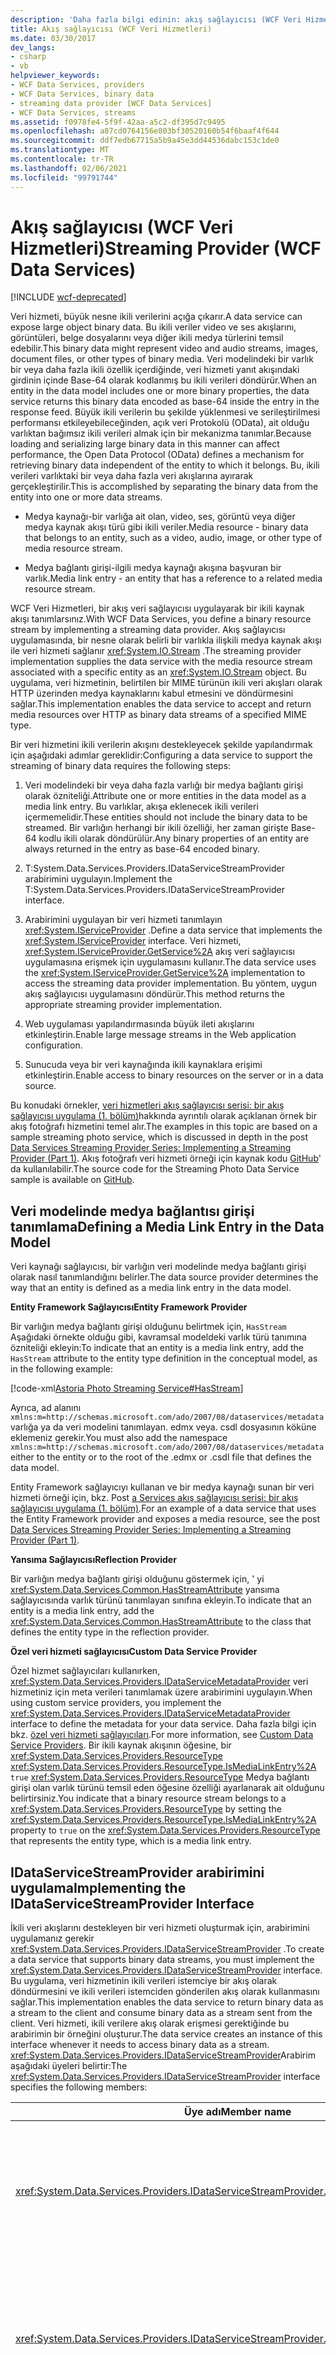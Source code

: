 ```yaml
---
description: 'Daha fazla bilgi edinin: akış sağlayıcısı (WCF Veri Hizmetleri)'
title: Akış sağlayıcısı (WCF Veri Hizmetleri)
ms.date: 03/30/2017
dev_langs:
- csharp
- vb
helpviewer_keywords:
- WCF Data Services, providers
- WCF Data Services, binary data
- streaming data provider [WCF Data Services]
- WCF Data Services, streams
ms.assetid: f0978fe4-5f9f-42aa-a5c2-df395d7c9495
ms.openlocfilehash: a87cd0764156e803bf30520160b54f6baaf4f644
ms.sourcegitcommit: ddf7edb67715a5b9a45e3dd44536dabc153c1de0
ms.translationtype: MT
ms.contentlocale: tr-TR
ms.lasthandoff: 02/06/2021
ms.locfileid: "99791744"
---
```

# <a name="streaming-provider-wcf-data-services"></a><span data-ttu-id="943d7-103">Akış sağlayıcısı (WCF Veri Hizmetleri)</span><span class="sxs-lookup"><span data-stu-id="943d7-103">Streaming Provider (WCF Data Services)</span></span>

[!INCLUDE [wcf-deprecated](~/includes/wcf-deprecated.md)]

<span data-ttu-id="943d7-104">Veri hizmeti, büyük nesne ikili verilerini açığa çıkarır.</span><span class="sxs-lookup"><span data-stu-id="943d7-104">A data service can expose large object binary data.</span></span> <span data-ttu-id="943d7-105">Bu ikili veriler video ve ses akışlarını, görüntüleri, belge dosyalarını veya diğer ikili medya türlerini temsil edebilir.</span><span class="sxs-lookup"><span data-stu-id="943d7-105">This binary data might represent video and audio streams, images, document files, or other types of binary media.</span></span> <span data-ttu-id="943d7-106">Veri modelindeki bir varlık bir veya daha fazla ikili özellik içerdiğinde, veri hizmeti yanıt akışındaki girdinin içinde Base-64 olarak kodlanmış bu ikili verileri döndürür.</span><span class="sxs-lookup"><span data-stu-id="943d7-106">When an entity in the data model includes one or more binary properties, the data service returns this binary data encoded as base-64 inside the entry in the response feed.</span></span> <span data-ttu-id="943d7-107">Büyük ikili verilerin bu şekilde yüklenmesi ve serileştirilmesi performansı etkileyebileceğinden, açık veri Protokolü (OData), ait olduğu varlıktan bağımsız ikili verileri almak için bir mekanizma tanımlar.</span><span class="sxs-lookup"><span data-stu-id="943d7-107">Because loading and serializing large binary data in this manner can affect performance, the Open Data Protocol (OData) defines a mechanism for retrieving binary data independent of the entity to which it belongs.</span></span> <span data-ttu-id="943d7-108">Bu, ikili verileri varlıktaki bir veya daha fazla veri akışlarına ayırarak gerçekleştirilir.</span><span class="sxs-lookup"><span data-stu-id="943d7-108">This is accomplished by separating the binary data from the entity into one or more data streams.</span></span>

- <span data-ttu-id="943d7-109">Medya kaynağı-bir varlığa ait olan, video, ses, görüntü veya diğer medya kaynak akışı türü gibi ikili veriler.</span><span class="sxs-lookup"><span data-stu-id="943d7-109">Media resource - binary data that belongs to an entity, such as a video, audio, image, or other type of media resource stream.</span></span>

- <span data-ttu-id="943d7-110">Medya bağlantı girişi-ilgili medya kaynağı akışına başvuran bir varlık.</span><span class="sxs-lookup"><span data-stu-id="943d7-110">Media link entry - an entity that has a reference to a related media resource stream.</span></span>

<span data-ttu-id="943d7-111">WCF Veri Hizmetleri, bir akış veri sağlayıcısı uygulayarak bir ikili kaynak akışı tanımlarsınız.</span><span class="sxs-lookup"><span data-stu-id="943d7-111">With WCF Data Services, you define a binary resource stream by implementing a streaming data provider.</span></span> <span data-ttu-id="943d7-112">Akış sağlayıcısı uygulamasında, bir nesne olarak belirli bir varlıkla ilişkili medya kaynak akışı ile veri hizmeti sağlanır <xref:System.IO.Stream> .</span><span class="sxs-lookup"><span data-stu-id="943d7-112">The streaming provider implementation supplies the data service with the media resource stream associated with a specific entity as an <xref:System.IO.Stream> object.</span></span> <span data-ttu-id="943d7-113">Bu uygulama, veri hizmetinin, belirtilen bir MIME türünün ikili veri akışları olarak HTTP üzerinden medya kaynaklarını kabul etmesini ve döndürmesini sağlar.</span><span class="sxs-lookup"><span data-stu-id="943d7-113">This implementation enables the data service to accept and return media resources over HTTP as binary data streams of a specified MIME type.</span></span>

<span data-ttu-id="943d7-114">Bir veri hizmetini ikili verilerin akışını destekleyecek şekilde yapılandırmak için aşağıdaki adımlar gereklidir:</span><span class="sxs-lookup"><span data-stu-id="943d7-114">Configuring a data service to support the streaming of binary data requires the following steps:</span></span>

1. <span data-ttu-id="943d7-115">Veri modelindeki bir veya daha fazla varlığı bir medya bağlantı girişi olarak özniteliği.</span><span class="sxs-lookup"><span data-stu-id="943d7-115">Attribute one or more entities in the data model as a media link entry.</span></span> <span data-ttu-id="943d7-116">Bu varlıklar, akışa eklenecek ikili verileri içermemelidir.</span><span class="sxs-lookup"><span data-stu-id="943d7-116">These entities should not include the binary data to be streamed.</span></span> <span data-ttu-id="943d7-117">Bir varlığın herhangi bir ikili özelliği, her zaman girişte Base-64 kodlu ikili olarak döndürülür.</span><span class="sxs-lookup"><span data-stu-id="943d7-117">Any binary properties of an entity are always returned in the entry as base-64 encoded binary.</span></span>

2. <span data-ttu-id="943d7-118">T:System.Data.Services.Providers.IDataServiceStreamProvider arabirimini uygulayın.</span><span class="sxs-lookup"><span data-stu-id="943d7-118">Implement the T:System.Data.Services.Providers.IDataServiceStreamProvider interface.</span></span>

3. <span data-ttu-id="943d7-119">Arabirimini uygulayan bir veri hizmeti tanımlayın <xref:System.IServiceProvider> .</span><span class="sxs-lookup"><span data-stu-id="943d7-119">Define a data service that implements the <xref:System.IServiceProvider> interface.</span></span> <span data-ttu-id="943d7-120">Veri hizmeti, <xref:System.IServiceProvider.GetService%2A> akış veri sağlayıcısı uygulamasına erişmek için uygulamasını kullanır.</span><span class="sxs-lookup"><span data-stu-id="943d7-120">The data service uses the <xref:System.IServiceProvider.GetService%2A> implementation to access the streaming data provider implementation.</span></span> <span data-ttu-id="943d7-121">Bu yöntem, uygun akış sağlayıcısı uygulamasını döndürür.</span><span class="sxs-lookup"><span data-stu-id="943d7-121">This method returns the appropriate streaming provider implementation.</span></span>

4. <span data-ttu-id="943d7-122">Web uygulaması yapılandırmasında büyük ileti akışlarını etkinleştirin.</span><span class="sxs-lookup"><span data-stu-id="943d7-122">Enable large message streams in the Web application configuration.</span></span>

5. <span data-ttu-id="943d7-123">Sunucuda veya bir veri kaynağında ikili kaynaklara erişimi etkinleştirin.</span><span class="sxs-lookup"><span data-stu-id="943d7-123">Enable access to binary resources on the server or in a data source.</span></span>

<span data-ttu-id="943d7-124">Bu konudaki örnekler, [veri hizmetleri akış sağlayıcısı serisi: bir akış sağlayıcısı uygulama (1. bölüm)](/archive/blogs/astoriateam/data-services-streaming-provider-series-implementing-a-streaming-provider-part-1)hakkında ayrıntılı olarak açıklanan örnek bir akış fotoğrafı hizmetini temel alır.</span><span class="sxs-lookup"><span data-stu-id="943d7-124">The examples in this topic are based on a sample streaming photo service, which is discussed in depth in the post [Data Services Streaming Provider Series: Implementing a Streaming Provider (Part 1)](/archive/blogs/astoriateam/data-services-streaming-provider-series-implementing-a-streaming-provider-part-1).</span></span> <span data-ttu-id="943d7-125">Akış fotoğrafı veri hizmeti örneği için kaynak kodu [GitHub](https://github.com/microsoftarchive/msdn-code-gallery-community-s-z/tree/master/Streaming%20Photo%20OData%20Service%20Sample)' da kullanılabilir.</span><span class="sxs-lookup"><span data-stu-id="943d7-125">The source code for the Streaming Photo Data Service sample is available on [GitHub](https://github.com/microsoftarchive/msdn-code-gallery-community-s-z/tree/master/Streaming%20Photo%20OData%20Service%20Sample).</span></span>

## <a name="defining-a-media-link-entry-in-the-data-model"></a><span data-ttu-id="943d7-126">Veri modelinde medya bağlantısı girişi tanımlama</span><span class="sxs-lookup"><span data-stu-id="943d7-126">Defining a Media Link Entry in the Data Model</span></span>

<span data-ttu-id="943d7-127">Veri kaynağı sağlayıcısı, bir varlığın veri modelinde medya bağlantı girişi olarak nasıl tanımlandığını belirler.</span><span class="sxs-lookup"><span data-stu-id="943d7-127">The data source provider determines the way that an entity is defined as a media link entry in the data model.</span></span>

<span data-ttu-id="943d7-128">**Entity Framework Sağlayıcısı**</span><span class="sxs-lookup"><span data-stu-id="943d7-128">**Entity Framework Provider**</span></span>

<span data-ttu-id="943d7-129">Bir varlığın medya bağlantı girişi olduğunu belirtmek için, `HasStream` Aşağıdaki örnekte olduğu gibi, kavramsal modeldeki varlık türü tanımına özniteliği ekleyin:</span><span class="sxs-lookup"><span data-stu-id="943d7-129">To indicate that an entity is a media link entry, add the `HasStream` attribute to the entity type definition in the conceptual model, as in the following example:</span></span>

[!code-xml[Astoria Photo Streaming Service#HasStream](../../../../samples/snippets/xml/VS_Snippets_Misc/astoria_photo_streaming_service/xml/photodata.edmx#hasstream)]

<span data-ttu-id="943d7-130">Ayrıca, ad alanını `xmlns:m=http://schemas.microsoft.com/ado/2007/08/dataservices/metadata` varlığa ya da veri modelini tanımlayan. edmx veya. csdl dosyasının köküne eklemeniz gerekir.</span><span class="sxs-lookup"><span data-stu-id="943d7-130">You must also add the namespace `xmlns:m=http://schemas.microsoft.com/ado/2007/08/dataservices/metadata` either to the entity or to the root of the .edmx or .csdl file that defines the data model.</span></span>

<span data-ttu-id="943d7-131">Entity Framework sağlayıcıyı kullanan ve bir medya kaynağı sunan bir veri hizmeti örneği için, bkz. Post [a Services akış sağlayıcısı serisi: bir akış sağlayıcısı uygulama (1. bölüm)](/archive/blogs/astoriateam/data-services-streaming-provider-series-implementing-a-streaming-provider-part-1).</span><span class="sxs-lookup"><span data-stu-id="943d7-131">For an example of a data service that uses the Entity Framework provider and exposes a media resource, see the post [Data Services Streaming Provider Series: Implementing a Streaming Provider (Part 1)](/archive/blogs/astoriateam/data-services-streaming-provider-series-implementing-a-streaming-provider-part-1).</span></span>

<span data-ttu-id="943d7-132">**Yansıma Sağlayıcısı**</span><span class="sxs-lookup"><span data-stu-id="943d7-132">**Reflection Provider**</span></span>

<span data-ttu-id="943d7-133">Bir varlığın medya bağlantı girişi olduğunu göstermek için, ' yi <xref:System.Data.Services.Common.HasStreamAttribute> yansıma sağlayıcısında varlık türünü tanımlayan sınıfına ekleyin.</span><span class="sxs-lookup"><span data-stu-id="943d7-133">To indicate that an entity is a media link entry, add the <xref:System.Data.Services.Common.HasStreamAttribute> to the class that defines the entity type in the reflection provider.</span></span>

<span data-ttu-id="943d7-134">**Özel veri hizmeti sağlayıcısı**</span><span class="sxs-lookup"><span data-stu-id="943d7-134">**Custom Data Service Provider**</span></span>

<span data-ttu-id="943d7-135">Özel hizmet sağlayıcıları kullanırken, <xref:System.Data.Services.Providers.IDataServiceMetadataProvider> veri hizmetiniz için meta verileri tanımlamak üzere arabirimini uygulayın.</span><span class="sxs-lookup"><span data-stu-id="943d7-135">When using custom service providers, you implement the <xref:System.Data.Services.Providers.IDataServiceMetadataProvider> interface to define the metadata for your data service.</span></span> <span data-ttu-id="943d7-136">Daha fazla bilgi için bkz. [özel veri hizmeti sağlayıcıları](custom-data-service-providers-wcf-data-services.md).</span><span class="sxs-lookup"><span data-stu-id="943d7-136">For more information, see [Custom Data Service Providers](custom-data-service-providers-wcf-data-services.md).</span></span> <span data-ttu-id="943d7-137">Bir ikili kaynak akışının öğesine, bir <xref:System.Data.Services.Providers.ResourceType> <xref:System.Data.Services.Providers.ResourceType.IsMediaLinkEntry%2A> `true` <xref:System.Data.Services.Providers.ResourceType> Medya bağlantı girişi olan varlık türünü temsil eden öğesine özelliği ayarlanarak ait olduğunu belirtirsiniz.</span><span class="sxs-lookup"><span data-stu-id="943d7-137">You indicate that a binary resource stream belongs to a <xref:System.Data.Services.Providers.ResourceType> by setting the <xref:System.Data.Services.Providers.ResourceType.IsMediaLinkEntry%2A> property to `true` on the <xref:System.Data.Services.Providers.ResourceType> that represents the entity type, which is a media link entry.</span></span>

## <a name="implementing-the-idataservicestreamprovider-interface"></a><span data-ttu-id="943d7-138">IDataServiceStreamProvider arabirimini uygulama</span><span class="sxs-lookup"><span data-stu-id="943d7-138">Implementing the IDataServiceStreamProvider Interface</span></span>

<span data-ttu-id="943d7-139">İkili veri akışlarını destekleyen bir veri hizmeti oluşturmak için, arabirimini uygulamanız gerekir <xref:System.Data.Services.Providers.IDataServiceStreamProvider> .</span><span class="sxs-lookup"><span data-stu-id="943d7-139">To create a data service that supports binary data streams, you must implement the <xref:System.Data.Services.Providers.IDataServiceStreamProvider> interface.</span></span> <span data-ttu-id="943d7-140">Bu uygulama, veri hizmetinin ikili verileri istemciye bir akış olarak döndürmesini ve ikili verileri istemciden gönderilen akış olarak kullanmasını sağlar.</span><span class="sxs-lookup"><span data-stu-id="943d7-140">This implementation enables the data service to return binary data as a stream to the client and consume binary data as a stream sent from the client.</span></span> <span data-ttu-id="943d7-141">Veri hizmeti, ikili verilere akış olarak erişmesi gerektiğinde bu arabirimin bir örneğini oluşturur.</span><span class="sxs-lookup"><span data-stu-id="943d7-141">The data service creates an instance of this interface whenever it needs to access binary data as a stream.</span></span> <span data-ttu-id="943d7-142"><xref:System.Data.Services.Providers.IDataServiceStreamProvider>Arabirim aşağıdaki üyeleri belirtir:</span><span class="sxs-lookup"><span data-stu-id="943d7-142">The <xref:System.Data.Services.Providers.IDataServiceStreamProvider> interface specifies the following members:</span></span>

|<span data-ttu-id="943d7-143">Üye adı</span><span class="sxs-lookup"><span data-stu-id="943d7-143">Member name</span></span>|<span data-ttu-id="943d7-144">Description</span><span class="sxs-lookup"><span data-stu-id="943d7-144">Description</span></span>|
|-----------------|-----------------|
|<xref:System.Data.Services.Providers.IDataServiceStreamProvider.DeleteStream%2A>|<span data-ttu-id="943d7-145">Bu yöntem, medya bağlantısı girişi silindiğinde ilgili medya kaynağını silmek için veri hizmeti tarafından çağrılır.</span><span class="sxs-lookup"><span data-stu-id="943d7-145">This method is invoked by the data service to delete the corresponding media resource when its media link entry is deleted.</span></span> <span data-ttu-id="943d7-146">Uygulamasını uyguladığınızda <xref:System.Data.Services.Providers.IDataServiceStreamProvider> , bu yöntem sağlanan medya bağlantısı girdisiyle ilişkili medya kaynağını silen kodu içerir.</span><span class="sxs-lookup"><span data-stu-id="943d7-146">When you implement <xref:System.Data.Services.Providers.IDataServiceStreamProvider>, this method contains the code that deletes the media resource associated with the supplied media link entry.</span></span>|
|<xref:System.Data.Services.Providers.IDataServiceStreamProvider.GetReadStream%2A>|<span data-ttu-id="943d7-147">Bu yöntem, bir medya kaynağını akış olarak döndürmek için veri hizmeti tarafından çağrılır.</span><span class="sxs-lookup"><span data-stu-id="943d7-147">This method is invoked by the data service to return a media resource as a stream.</span></span> <span data-ttu-id="943d7-148">Uygulamasını uyguladığınızda <xref:System.Data.Services.Providers.IDataServiceStreamProvider> , bu yöntem, veri hizmeti tarafından sağlanan medya bağlantı girdisiyle ilişkili döndürülen medya kaynağına kullanılan bir akış sağlayan kodu içerir.</span><span class="sxs-lookup"><span data-stu-id="943d7-148">When you implement <xref:System.Data.Services.Providers.IDataServiceStreamProvider>, this method contains the code that provides a stream that is used by the data service to the return media resource that is associated with the provided media link entry.</span></span>|
|<xref:System.Data.Services.Providers.IDataServiceStreamProvider.GetReadStreamUri%2A>|<span data-ttu-id="943d7-149">Bu yöntem, medya bağlantısı girişinin medya kaynağını istemek için kullanılan URI 'yi döndürmek için veri hizmeti tarafından çağrılır.</span><span class="sxs-lookup"><span data-stu-id="943d7-149">This method is invoked by the data service to return the URI that is used to request the media resource for the media link entry.</span></span> <span data-ttu-id="943d7-150">Bu değer, `src` ortam bağlantı girişinin içerik öğesinde özniteliği oluşturmak için kullanılır ve veri akışını istemek için kullanılır.</span><span class="sxs-lookup"><span data-stu-id="943d7-150">This value is used to create the `src` attribute in the content element of the media link entry and that is used to request the data stream.</span></span> <span data-ttu-id="943d7-151">Bu yöntem döndüğünde `null` , veri HIZMETI URI 'yi otomatik olarak belirler.</span><span class="sxs-lookup"><span data-stu-id="943d7-151">When this method returns `null`, the data service automatically determines the URI.</span></span> <span data-ttu-id="943d7-152">İstemcilere, Steme sağlayıcısını kullanmadan ikili verilere doğrudan erişim sağlamanız gerektiğinde bu yöntemi kullanın.</span><span class="sxs-lookup"><span data-stu-id="943d7-152">Use this method when you need to provide clients with direct access to binary data without using the steam provider.</span></span>|
|<xref:System.Data.Services.Providers.IDataServiceStreamProvider.GetStreamContentType%2A>|<span data-ttu-id="943d7-153">Bu yöntem, belirtilen medya bağlantısı girdisiyle ilişkili Medya kaynağının Içerik türü değerini döndürmek için veri hizmeti tarafından çağrılır.</span><span class="sxs-lookup"><span data-stu-id="943d7-153">This method is invoked by the data service to return the Content-Type value of the media resource that is associated with the specified media link entry.</span></span>|
|<xref:System.Data.Services.Providers.IDataServiceStreamProvider.GetStreamETag%2A>|<span data-ttu-id="943d7-154">Bu yöntem, belirtilen varlıkla ilişkili veri akışının eTag 'i döndürmek için veri hizmeti tarafından çağrılır.</span><span class="sxs-lookup"><span data-stu-id="943d7-154">This method is invoked by the data service to return the eTag of the data stream that is associated with the specified entity.</span></span> <span data-ttu-id="943d7-155">Bu yöntem, ikili veriler için eşzamanlılık yönetirken kullanılır.</span><span class="sxs-lookup"><span data-stu-id="943d7-155">This method is used when you manage concurrency for the binary data.</span></span> <span data-ttu-id="943d7-156">Bu yöntem null döndürdüğünde veri hizmeti eşzamanlılık izlemez.</span><span class="sxs-lookup"><span data-stu-id="943d7-156">When this method returns null, the data service does not track concurrency.</span></span>|
|<xref:System.Data.Services.Providers.IDataServiceStreamProvider.GetWriteStream%2A>|<span data-ttu-id="943d7-157">Bu yöntem, istemciden gönderilen akış alınırken kullanılan akışı almak için veri hizmeti tarafından çağrılır.</span><span class="sxs-lookup"><span data-stu-id="943d7-157">This method is invoked by the data service to obtain the stream that is used when receiving the stream sent from the client.</span></span> <span data-ttu-id="943d7-158">Uygulamasını uyguladığınızda <xref:System.Data.Services.Providers.IDataServiceStreamProvider> , veri hizmetinin alınan akış verilerini yazdığı yazılabilir bir akış döndürmelidir.</span><span class="sxs-lookup"><span data-stu-id="943d7-158">When you implement <xref:System.Data.Services.Providers.IDataServiceStreamProvider>, you must return a writable stream to which the data service writes received stream data.</span></span>|
|<xref:System.Data.Services.Providers.IDataServiceStreamProvider.ResolveType%2A>|<span data-ttu-id="943d7-159">Eklenmekte olan medya kaynağı için veri akışıyla ilişkili medya bağlantı girişi için veri hizmeti çalışma zamanının oluşturulması gereken türü temsil eden bir ad alanı nitelenmiş tür adı döndürür.</span><span class="sxs-lookup"><span data-stu-id="943d7-159">Returns a namespace-qualified type name that represents the type that the data service runtime must create for the media link entry that is associated with the data stream for the media resource that is being inserted.</span></span>|

## <a name="creating-the-streaming-data-service"></a><span data-ttu-id="943d7-160">Akış veri hizmeti oluşturuluyor</span><span class="sxs-lookup"><span data-stu-id="943d7-160">Creating the Streaming Data Service</span></span>

<span data-ttu-id="943d7-161">WCF Veri Hizmetleri çalışma zamanını uygulamaya erişimi sağlamak için <xref:System.Data.Services.Providers.IDataServiceStreamProvider> , oluşturduğunuz veri hizmetinin de arabirimi uygulaması gerekir <xref:System.IServiceProvider> .</span><span class="sxs-lookup"><span data-stu-id="943d7-161">To provide the WCF Data Services runtime with access to the <xref:System.Data.Services.Providers.IDataServiceStreamProvider> implementation, the data service that you create must also implement the <xref:System.IServiceProvider> interface.</span></span> <span data-ttu-id="943d7-162">Aşağıdaki örnek, <xref:System.IServiceProvider.GetService%2A> uygulayan sınıfının bir örneğini döndürmek için yönteminin nasıl uygulanacağını gösterir `PhotoServiceStreamProvider` <xref:System.Data.Services.Providers.IDataServiceStreamProvider> .</span><span class="sxs-lookup"><span data-stu-id="943d7-162">The following example shows how to implement the <xref:System.IServiceProvider.GetService%2A> method to return an instance of the `PhotoServiceStreamProvider` class that implements <xref:System.Data.Services.Providers.IDataServiceStreamProvider>.</span></span>

[!code-csharp[Astoria Photo Streaming Service#PhotoServiceStreamingProvider](../../../../samples/snippets/csharp/VS_Snippets_Misc/astoria_photo_streaming_service/cs/photodata.svc.cs#photoservicestreamingprovider)]
[!code-vb[Astoria Photo Streaming Service#PhotoServiceStreamingProvider](../../../../samples/snippets/visualbasic/VS_Snippets_Misc/astoria_photo_streaming_service/vb/photodata.svc.vb#photoservicestreamingprovider)]

<span data-ttu-id="943d7-163">Veri hizmeti oluşturma hakkında genel bilgi için bkz. [veri hizmetini yapılandırma](configuring-the-data-service-wcf-data-services.md).</span><span class="sxs-lookup"><span data-stu-id="943d7-163">For general information about how to create a data service, see [Configuring the Data Service](configuring-the-data-service-wcf-data-services.md).</span></span>

## <a name="enabling-large-binary-streams-in-the-hosting-environment"></a><span data-ttu-id="943d7-164">Barındırma ortamında büyük Ikili akışları etkinleştirme</span><span class="sxs-lookup"><span data-stu-id="943d7-164">Enabling Large Binary Streams in the Hosting Environment</span></span>

<span data-ttu-id="943d7-165">Bir ASP.NET Web uygulamasında bir veri hizmeti oluşturduğunuzda, HTTP protokol uygulamasını sağlamak için Windows Communication Foundation (WCF) kullanılır.</span><span class="sxs-lookup"><span data-stu-id="943d7-165">When you create a data service in an ASP.NET Web application, Windows Communication Foundation (WCF) is used to provide the HTTP protocol implementation.</span></span> <span data-ttu-id="943d7-166">Varsayılan olarak, WCF HTTP iletilerinin boyutunu yalnızca 65 KB ile sınırlandırır.</span><span class="sxs-lookup"><span data-stu-id="943d7-166">By default, WCF limits the size of HTTP messages to only 65 KB.</span></span> <span data-ttu-id="943d7-167">Veri hizmetinden büyük ikili veri akışı oluşturabilmek için, büyük ikili dosyaları etkinleştirmek ve aktarım için akışları kullanmak üzere Web uygulamasını da yapılandırmanız gerekir.</span><span class="sxs-lookup"><span data-stu-id="943d7-167">To be able to stream large binary data to and from the data service, you must also configure the Web application to enable large binary files and to use streams for transfer.</span></span> <span data-ttu-id="943d7-168">Bunu yapmak için, `<configuration />` uygulamanın Web.config dosyasının öğesine aşağıdakini ekleyin:</span><span class="sxs-lookup"><span data-stu-id="943d7-168">To do this, add the following in the `<configuration />` element of the application's Web.config file:</span></span>

> [!NOTE]
> <span data-ttu-id="943d7-169"><xref:System.ServiceModel.TransferMode.Streamed?displayProperty=nameWithType>Hem istek hem de yanıt iletilerindeki ikili verilerin aynı şekilde ve WCF tarafından arabelleğe alınmadığından emin olmak için bir aktarım modu kullanmanız gerekir.</span><span class="sxs-lookup"><span data-stu-id="943d7-169">You must use a <xref:System.ServiceModel.TransferMode.Streamed?displayProperty=nameWithType> transfer mode to ensure that the binary data in both the request and response messages are streamed and not buffered by WCF.</span></span>

<span data-ttu-id="943d7-170">Daha fazla bilgi için bkz. [akış Ileti aktarımı](../../wcf/feature-details/streaming-message-transfer.md) ve [Aktarım kotaları](../../wcf/feature-details/transport-quotas.md).</span><span class="sxs-lookup"><span data-stu-id="943d7-170">For more information, see [Streaming Message Transfer](../../wcf/feature-details/streaming-message-transfer.md) and [Transport Quotas](../../wcf/feature-details/transport-quotas.md).</span></span>

<span data-ttu-id="943d7-171">Varsayılan olarak, Internet Information Services (IIS), isteklerin boyutunu 4 MB ile sınırlar.</span><span class="sxs-lookup"><span data-stu-id="943d7-171">By default, Internet Information Services (IIS) also limits the size of requests to 4 MB.</span></span> <span data-ttu-id="943d7-172">Veri hizmetinizin IIS üzerinde çalışırken 4 MB 'tan büyük akışları almasını sağlamak için, `maxRequestLength` Aşağıdaki örnekte gösterildiği gibi, yapılandırma bölümünde [httpRuntime öğesi (ASP.NET Settings şeması)](/previous-versions/dotnet/netframework-4.0/e1f13641(v=vs.100)) özniteliğini de ayarlamanız gerekir `<system.web />` :</span><span class="sxs-lookup"><span data-stu-id="943d7-172">To enable your data service to receive streams larger than 4 MB when running on IIS, you must also set the `maxRequestLength` attribute of the [httpRuntime Element (ASP.NET Settings Schema)](/previous-versions/dotnet/netframework-4.0/e1f13641(v=vs.100)) in the `<system.web />` configuration section, as shown in the following example:</span></span>

## <a name="using-data-streams-in-a-client-application"></a><span data-ttu-id="943d7-173">Istemci uygulamasında veri akışlarını kullanma</span><span class="sxs-lookup"><span data-stu-id="943d7-173">Using Data Streams in a Client Application</span></span>

<span data-ttu-id="943d7-174">WCF Veri Hizmetleri istemci kitaplığı, bu kullanıma sunulan kaynakları istemcide ikili akışlar olarak hem alıp hem de güncelleştirmenizi sağlar.</span><span class="sxs-lookup"><span data-stu-id="943d7-174">The WCF Data Services client library enables you to both retrieve and update these exposed resources as binary streams on the client.</span></span> <span data-ttu-id="943d7-175">Daha fazla bilgi için bkz. [Ikili verilerle çalışma](working-with-binary-data-wcf-data-services.md).</span><span class="sxs-lookup"><span data-stu-id="943d7-175">For more information, see [Working with Binary Data](working-with-binary-data-wcf-data-services.md).</span></span>

## <a name="considerations-for-working-with-a-streaming-provider"></a><span data-ttu-id="943d7-176">Bir akış sağlayıcısıyla çalışmaya yönelik konular</span><span class="sxs-lookup"><span data-stu-id="943d7-176">Considerations for Working with a Streaming Provider</span></span>

<span data-ttu-id="943d7-177">Aşağıda, bir akış sağlayıcısı uyguladığınızda ve bir veri hizmetinden medya kaynaklarına eriştiğinizde dikkate alınması gereken noktalar verilmiştir.</span><span class="sxs-lookup"><span data-stu-id="943d7-177">The following are things to consider when you implement a streaming provider and when you access media resources from a data service.</span></span>

- <span data-ttu-id="943d7-178">Medya kaynakları için BIRLEŞTIRME istekleri desteklenmez.</span><span class="sxs-lookup"><span data-stu-id="943d7-178">MERGE requests are not supported for media resources.</span></span> <span data-ttu-id="943d7-179">Var olan bir varlığın medya kaynağını değiştirmek için bir PUT isteği kullanın.</span><span class="sxs-lookup"><span data-stu-id="943d7-179">Use a PUT request to change the media resource of an existing entity.</span></span>

- <span data-ttu-id="943d7-180">POST isteği yeni bir medya bağlantı girişi oluşturmak için kullanılamaz.</span><span class="sxs-lookup"><span data-stu-id="943d7-180">A POST request cannot be used to create a new media link entry.</span></span> <span data-ttu-id="943d7-181">Bunun yerine, yeni bir medya kaynağı oluşturmak için bir POST isteği oluşturmanız gerekir ve veri hizmeti varsayılan değerlerle yeni bir medya bağlantısı girişi oluşturur.</span><span class="sxs-lookup"><span data-stu-id="943d7-181">Instead, you must issue a POST request to create a new media resource, and the data service creates a new media link entry with default values.</span></span> <span data-ttu-id="943d7-182">Bu yeni varlık, sonraki bir BIRLEŞTIRME veya PUT isteği tarafından güncelleştirilemeyebilir.</span><span class="sxs-lookup"><span data-stu-id="943d7-182">This new entity can be updated by a subsequent MERGE or PUT request.</span></span> <span data-ttu-id="943d7-183">Ayrıca, varlık önbelleğini de göz önünde bulundurmanız ve özellik değerini POST isteğindeki başlık üst bilgisinin değerine ayarlamak gibi bir ilke oluşturmanız da gerekebilir.</span><span class="sxs-lookup"><span data-stu-id="943d7-183">You may also consider caching the entity and make updates in the disposer, such as setting the property value to the value of the Slug header in the POST request.</span></span>

- <span data-ttu-id="943d7-184">Bir POST isteği alındığında, veri hizmeti medya <xref:System.Data.Services.Providers.IDataServiceStreamProvider.GetWriteStream%2A> <xref:System.Data.Services.IUpdatable.SaveChanges%2A> bağlantısı girişi oluşturmak için çağırmadan önce medya kaynağını oluşturmak için çağırır.</span><span class="sxs-lookup"><span data-stu-id="943d7-184">When a POST request is received, the data service calls <xref:System.Data.Services.Providers.IDataServiceStreamProvider.GetWriteStream%2A> to create the media resource before it calls <xref:System.Data.Services.IUpdatable.SaveChanges%2A> to create the media link entry.</span></span>

- <span data-ttu-id="943d7-185">Uygulamasının <xref:System.Data.Services.Providers.IDataServiceStreamProvider.GetWriteStream%2A> bir nesnesi döndürmemelidir <xref:System.IO.MemoryStream> .</span><span class="sxs-lookup"><span data-stu-id="943d7-185">An implementation of <xref:System.Data.Services.Providers.IDataServiceStreamProvider.GetWriteStream%2A> should not return a <xref:System.IO.MemoryStream> object.</span></span> <span data-ttu-id="943d7-186">Bu tür bir akış kullandığınızda, hizmet çok büyük veri akışları aldığında bellek kaynağı sorunları oluşur.</span><span class="sxs-lookup"><span data-stu-id="943d7-186">When you use this kind of stream, memory resource issues will occur when the service receives very large data streams.</span></span>

- <span data-ttu-id="943d7-187">Aşağıda, medya kaynaklarını bir veritabanında depolarken göz önünde bulundurmanız gereken noktalar verilmiştir:</span><span class="sxs-lookup"><span data-stu-id="943d7-187">The following are things to consider when storing media resources in a database:</span></span>

  - <span data-ttu-id="943d7-188">Medya kaynağı olan bir ikili özelliğin veri modeline dahil edilmemelidir.</span><span class="sxs-lookup"><span data-stu-id="943d7-188">A binary property that is a media resource should not be included in the data model.</span></span> <span data-ttu-id="943d7-189">Bir veri modelinde kullanıma sunulan tüm özellikler bir yanıt akışındaki girişte döndürülür.</span><span class="sxs-lookup"><span data-stu-id="943d7-189">All properties exposed in a data model are returned in the entry in a response feed.</span></span>

  - <span data-ttu-id="943d7-190">Büyük bir ikili akış ile performansı artırmak için, ikili verileri veritabanında depolamak üzere özel bir akış sınıfı oluşturmanızı öneririz.</span><span class="sxs-lookup"><span data-stu-id="943d7-190">To improve performance with a large binary stream, we recommend that you create a custom stream class to store binary data in the database.</span></span> <span data-ttu-id="943d7-191">Bu sınıf, uygulamanız tarafından döndürülür <xref:System.Data.Services.Providers.IDataServiceStreamProvider.GetWriteStream%2A> ve ikili verileri öbeklerdeki veritabanına gönderir.</span><span class="sxs-lookup"><span data-stu-id="943d7-191">This class is returned by your <xref:System.Data.Services.Providers.IDataServiceStreamProvider.GetWriteStream%2A> implementation and sends the binary data to the database in chunks.</span></span> <span data-ttu-id="943d7-192">Bir SQL Server veritabanı için, ikili veriler 1 MB 'den büyük olduğunda veritabanına veri akışı sağlamak için bir FıLESTREAM kullanmanızı öneririz.</span><span class="sxs-lookup"><span data-stu-id="943d7-192">For a SQL Server database, we recommend that you use a FILESTREAM to stream data into the database when the binary data is larger than 1 MB.</span></span>

  - <span data-ttu-id="943d7-193">Veritabanınızın, veri hizmetiniz tarafından alınacak ikili büyük akışları depolamak için tasarlandığından emin olun.</span><span class="sxs-lookup"><span data-stu-id="943d7-193">Ensure that your database is designed to store the binary large streams that are to be received by your data service.</span></span>

  - <span data-ttu-id="943d7-194">İstemci tek bir istekte medya kaynağı içeren bir medya bağlantısı girişi eklemek üzere bir POST isteği gönderdiğinde, <xref:System.Data.Services.Providers.IDataServiceStreamProvider.GetWriteStream%2A> veri hizmeti yeni varlığı veritabanına eklemeden önce akışı almak için çağırılır.</span><span class="sxs-lookup"><span data-stu-id="943d7-194">When a client sends a POST request to insert a media link entry with a media resource in a single request, <xref:System.Data.Services.Providers.IDataServiceStreamProvider.GetWriteStream%2A> is called to obtain the stream before the data service inserts the new entity into the database.</span></span> <span data-ttu-id="943d7-195">Bir akış sağlayıcısı uygulamasının bu veri hizmeti davranışını işleyebilmesi gerekir.</span><span class="sxs-lookup"><span data-stu-id="943d7-195">A streaming provider implementation must be able to handle this data service behavior.</span></span> <span data-ttu-id="943d7-196">İkili verileri depolamak için ayrı bir veri tablosu kullanmayı düşünün veya veri akışını varlık veritabanına eklenene kadar bir dosyada depolayın.</span><span class="sxs-lookup"><span data-stu-id="943d7-196">Consider using a separate data table to store the binary data or store the data stream in a file until after the entity has been inserted into the database.</span></span>

- <span data-ttu-id="943d7-197"><xref:System.Data.Services.Providers.IDataServiceStreamProvider.DeleteStream%2A>, <xref:System.Data.Services.Providers.IDataServiceStreamProvider.GetReadStream%2A> , Veya yöntemlerini uyguladığınızda, <xref:System.Data.Services.Providers.IDataServiceStreamProvider.GetWriteStream%2A> Yöntem parametreleri olarak sağlanan ETag ve içerik türü değerlerini kullanmanız gerekir.</span><span class="sxs-lookup"><span data-stu-id="943d7-197">When you implement the <xref:System.Data.Services.Providers.IDataServiceStreamProvider.DeleteStream%2A>, <xref:System.Data.Services.Providers.IDataServiceStreamProvider.GetReadStream%2A>, or <xref:System.Data.Services.Providers.IDataServiceStreamProvider.GetWriteStream%2A> methods, you must use the eTag and Content-Type values that are supplied as method parameters.</span></span> <span data-ttu-id="943d7-198">Sağlayıcı uygulamanızda eTag veya Content-Type üst bilgilerini ayarlamayın <xref:System.Data.Services.Providers.IDataServiceStreamProvider> .</span><span class="sxs-lookup"><span data-stu-id="943d7-198">Do not set eTag or Content-Type headers in your <xref:System.Data.Services.Providers.IDataServiceStreamProvider> provider implementation.</span></span>

- <span data-ttu-id="943d7-199">Varsayılan olarak, istemci, öbekli bir HTTP aktarım kodlaması kullanarak büyük ikili akışlar gönderir.</span><span class="sxs-lookup"><span data-stu-id="943d7-199">By default, the client sends large binary streams by using a chunked HTTP Transfer-Encoding.</span></span> <span data-ttu-id="943d7-200">ASP.NET Development Server bu tür kodlamayı desteklemediğinden, büyük ikili akışları kabul etmesi gereken bir akış veri hizmetini barındırmak için bu Web sunucusunu kullanamazsınız.</span><span class="sxs-lookup"><span data-stu-id="943d7-200">Because the ASP.NET Development Server does not support this kind of encoding, you cannot use this Web server to host a streaming data service that must accept large binary streams.</span></span> <span data-ttu-id="943d7-201">ASP.NET Development Server hakkında daha fazla bilgi için bkz. [Visual Studio 'Da Web sunucuları for ASP.NET Web Projects](/previous-versions/aspnet/58wxa9w5(v=vs.120)).</span><span class="sxs-lookup"><span data-stu-id="943d7-201">For more information on ASP.NET Development Server, see [Web Servers in Visual Studio for ASP.NET Web Projects](/previous-versions/aspnet/58wxa9w5(v=vs.120)).</span></span>

<a name="versioning"></a>

## <a name="versioning-requirements"></a><span data-ttu-id="943d7-202">Sürüm oluşturma gereksinimleri</span><span class="sxs-lookup"><span data-stu-id="943d7-202">Versioning Requirements</span></span>

<span data-ttu-id="943d7-203">Akış sağlayıcısı aşağıdaki OData protokol sürümü oluşturma gereksinimlerine sahiptir:</span><span class="sxs-lookup"><span data-stu-id="943d7-203">The streaming provider has the following OData protocol versioning requirements:</span></span>

- <span data-ttu-id="943d7-204">Akış sağlayıcısı, veri hizmetinin OData protokolünün ve sonraki sürümlerinin 2,0 sürümünü desteklemesini gerektirir.</span><span class="sxs-lookup"><span data-stu-id="943d7-204">The streaming provider requires that the data service support version 2.0 of the OData protocol and later versions.</span></span>

<span data-ttu-id="943d7-205">Daha fazla bilgi için bkz. [veri hizmeti sürümü oluşturma](data-service-versioning-wcf-data-services.md).</span><span class="sxs-lookup"><span data-stu-id="943d7-205">For more information, see [Data Service Versioning](data-service-versioning-wcf-data-services.md).</span></span>

## <a name="see-also"></a><span data-ttu-id="943d7-206">Ayrıca bkz.</span><span class="sxs-lookup"><span data-stu-id="943d7-206">See also</span></span>

- [<span data-ttu-id="943d7-207">Veri Hizmetleri Sağlayıcıları</span><span class="sxs-lookup"><span data-stu-id="943d7-207">Data Services Providers</span></span>](data-services-providers-wcf-data-services.md)
- [<span data-ttu-id="943d7-208">Özel Veri Hizmeti Sağlayıcıları</span><span class="sxs-lookup"><span data-stu-id="943d7-208">Custom Data Service Providers</span></span>](custom-data-service-providers-wcf-data-services.md)
- [<span data-ttu-id="943d7-209">İkili Verilerle Çalışma</span><span class="sxs-lookup"><span data-stu-id="943d7-209">Working with Binary Data</span></span>](working-with-binary-data-wcf-data-services.md)
